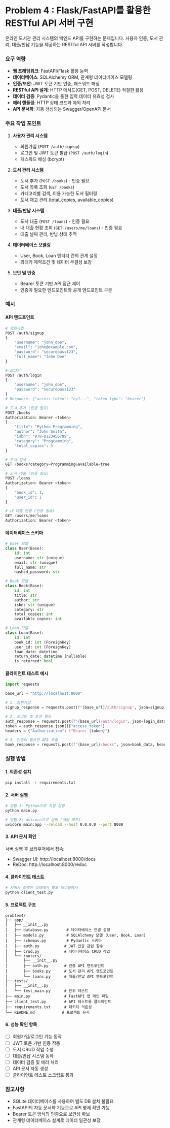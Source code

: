# Problem 4 : Flask/FastAPI를 활용한 RESTful API 서버 구현 

온라인 도서관 관리 시스템의 백엔드 API를 구현하는 문제입니다. 사용자 인증, 도서 관리, 대출/반납 기능을 제공하는 RESTful API 서버를 작성합니다.

### 요구 역량
- **웹 프레임워크**: FastAPI/Flask 활용 능력
- **데이터베이스**: SQLAlchemy ORM, 관계형 데이터베이스 모델링
- **인증/보안**: JWT 토큰 기반 인증, 패스워드 해싱
- **RESTful API 설계**: HTTP 메서드(GET, POST, DELETE) 적절한 활용
- **데이터 검증**: Pydantic을 통한 입력 데이터 유효성 검사
- **에러 핸들링**: HTTP 상태 코드와 예외 처리
- **API 문서화**: 자동 생성되는 Swagger/OpenAPI 문서

### 주요 작업 포인트
1. **사용자 관리 시스템**
   - 회원가입 (`POST /auth/signup`)
   - 로그인 및 JWT 토큰 발급 (`POST /auth/login`)
   - 패스워드 해싱 (bcrypt)

2. **도서 관리 시스템**
   - 도서 추가 (`POST /books`) - 인증 필요
   - 도서 목록 조회 (`GET /books`)
   - 카테고리별 검색, 이용 가능한 도서 필터링
   - 도서 재고 관리 (total_copies, available_copies)

3. **대출/반납 시스템**
   - 도서 대출 (`POST /loans`) - 인증 필요
   - 내 대출 현황 조회 (`GET /users/me/loans`) - 인증 필요
   - 대출 날짜 관리, 반납 상태 추적

4. **데이터베이스 모델링**
   - User, Book, Loan 엔티티 간의 관계 설정
   - 외래키 제약조건 및 데이터 무결성 보장

5. **보안 및 인증**
   - Bearer 토큰 기반 API 접근 제어
   - 인증이 필요한 엔드포인트와 공개 엔드포인트 구분

### 예시

#### API 엔드포인트
```python
# 회원가입
POST /auth/signup
{
    "username": "john_doe",
    "email": "john@example.com",
    "password": "securepass123",
    "full_name": "John Doe"
}

# 로그인
POST /auth/login
{
    "username": "john_doe",
    "password": "securepass123"
}
# Response: {"access_token": "eyJ...", "token_type": "bearer"}

# 도서 추가 (인증 필요)
POST /books
Authorization: Bearer <token>
{
    "title": "Python Programming",
    "author": "John Smith",
    "isbn": "978-0123456789",
    "category": "Programming",
    "total_copies": 5
}

# 도서 검색
GET /books?category=Programming&available=true

# 도서 대출 (인증 필요)
POST /loans
Authorization: Bearer <token>
{
    "book_id": 1,
    "user_id": 1
}

# 내 대출 현황 (인증 필요)
GET /users/me/loans
Authorization: Bearer <token>
```

#### 데이터베이스 스키마
```python
# User 모델
class User(Base):
    id: int
    username: str (unique)
    email: str (unique)
    full_name: str
    hashed_password: str

# Book 모델  
class Book(Base):
    id: int
    title: str
    author: str
    isbn: str (unique)
    category: str
    total_copies: int
    available_copies: int

# Loan 모델
class Loan(Base):
    id: int
    book_id: int (ForeignKey)
    user_id: int (ForeignKey)
    loan_date: datetime
    return_date: datetime (nullable)
    is_returned: bool
```

#### 클라이언트 테스트 예시
```python
import requests

base_url = "http://localhost:8000"

# 1. 회원가입
signup_response = requests.post(f"{base_url}/auth/signup", json=signup_data)

# 2. 로그인 및 토큰 획득
auth_response = requests.post(f"{base_url}/auth/login", json=login_data)
token = auth_response.json()["access_token"]
headers = {"Authorization": f"Bearer {token}"}

# 3. 인증이 필요한 API 호출
book_response = requests.post(f"{base_url}/books", json=book_data, headers=headers)
```

### 실행 방법

#### 1. 의존성 설치
```bash
pip install -r requirements.txt
```

#### 2. 서버 실행
```bash
# 방법 1: Python으로 직접 실행
python main.py

# 방법 2: uvicorn으로 실행 (개발 모드)
uvicorn main:app --reload --host 0.0.0.0 --port 8000
```

#### 3. API 문서 확인
서버 실행 후 브라우저에서 접속:
- Swagger UI: http://localhost:8000/docs
- ReDoc: http://localhost:8000/redoc

#### 4. 클라이언트 테스트
```bash
# 서버가 실행된 상태에서 별도 터미널에서
python client_test.py
```

#### 5. 프로젝트 구조
```
problem4/
├── app/
│   ├── __init__.py
│   ├── database.py        # 데이터베이스 연결 설정
│   ├── models.py          # SQLAlchemy 모델 (User, Book, Loan)
│   ├── schemas.py         # Pydantic 스키마
│   ├── auth.py           # JWT 인증 관련 함수
│   ├── crud.py           # 데이터베이스 CRUD 작업
│   └── routers/
│       ├── __init__.py
│       ├── auth.py       # 인증 API 엔드포인트
│       ├── books.py      # 도서 관리 API 엔드포인트
│       └── loans.py      # 대출/반납 API 엔드포인트
├── tests/
│   ├── __init__.py
│   └── test_main.py      # 단위 테스트
├── main.py               # FastAPI 앱 메인 파일
├── client_test.py        # API 테스트용 클라이언트
├── requirements.txt      # 패키지 의존성
└── README.md            # 프로젝트 문서
```

#### 6. 성능 확인 항목
- [ ] 회원가입/로그인 기능 동작
- [ ] JWT 토큰 기반 인증 작동
- [ ] 도서 CRUD 작업 수행
- [ ] 대출/반납 시스템 동작
- [ ] 데이터 검증 및 에러 처리
- [ ] API 문서 자동 생성
- [ ] 클라이언트 테스트 스크립트 통과

### 참고사항
- SQLite 데이터베이스를 사용하여 별도 DB 설치 불필요
- FastAPI의 자동 문서화 기능으로 API 명세 확인 가능
- Bearer 토큰 방식의 인증으로 보안성 확보
- 관계형 데이터베이스 설계로 데이터 일관성 보장